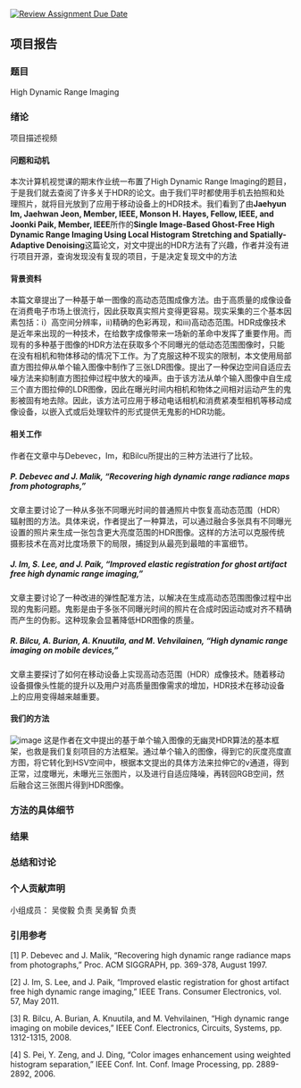 [![Review Assignment Due Date](https://classroom.github.com/assets/deadline-readme-button-24ddc0f5d75046c5622901739e7c5dd533143b0c8e959d652212380cedb1ea36.svg)](https://classroom.github.com/a/8oH8aWc3)
## 项目报告

### 题目 

High Dynamic Range Imaging

### 绪论 

项目描述视频

#### 问题和动机

本次计算机视觉课的期末作业统一布置了High Dynamic Range Imaging的题目，于是我们就去查阅了许多关于HDR的论文。由于我们平时都使用手机去拍照和处理照片，就将目光放到了应用于移动设备上的HDR技术。我们看到了由**Jaehyun Im, Jaehwan Jeon, Member, IEEE, Monson H. Hayes, Fellow, IEEE, and Joonki Paik, Member, IEEE**所作的**Single Image-Based Ghost-Free High Dynamic Range Imaging Using Local Histogram Stretching and Spatially-Adaptive Denoising**这篇论文，对文中提出的HDR方法有了兴趣，作者并没有进行项目开源，查询发现没有复现的项目，于是决定复现文中的方法

#### 背景资料

本篇文章提出了一种基于单一图像的高动态范围成像方法。由于高质量的成像设备在消费电子市场上很流行，因此获取真实照片变得更容易。现实采集的三个基本因素包括：i）高空间分辨率，ii)精确的色彩再现，和iii)高动态范围。HDR成像技术是近年来出现的一种技术，在给数字成像带来一场新的革命中发挥了重要作用。而现有的多种基于图像的HDR方法在获取多个不同曝光的低动态范围图像时，只能在没有相机和物体移动的情况下工作。为了克服这种不现实的限制，本文使用局部直方图拉伸从单个输入图像中制作了三张LDR图像。提出了一种保边空间自适应去噪方法来抑制直方图拉伸过程中放大的噪声。由于该方法从单个输入图像中自生成三个直方图拉伸的LDR图像，因此在曝光时间内相机和物体之间相对运动产生的鬼影被固有地去除。因此，该方法可应用于移动电话相机和消费紧凑型相机等移动成像设备，以嵌入式或后处理软件的形式提供无鬼影的HDR功能。

#### 相关工作

作者在文章中与Debevec，Im，和Bilcu所提出的三种方法进行了比较。
##### P. Debevec and J. Malik, “Recovering high dynamic range radiance maps from photographs,” 
文章主要讨论了一种从多张不同曝光时间的普通照片中恢复高动态范围（HDR）辐射图的方法。具体来说，作者提出了一种算法，可以通过融合多张具有不同曝光设置的照片来生成一张包含更大亮度范围的HDR图像。这样的方法可以克服传统摄影技术在高对比度场景下的局限，捕捉到从最亮到最暗的丰富细节。

##### J. Im, S. Lee, and J. Paik, “Improved elastic registration for ghost artifact free high dynamic range imaging,” 
文章主要讨论了一种改进的弹性配准方法，以解决在生成高动态范围图像过程中出现的鬼影问题。鬼影是由于多张不同曝光时间的照片在合成时因运动或对齐不精确而产生的伪影。这种现象会显著降低HDR图像的质量。

##### R. Bilcu, A. Burian, A. Knuutila, and M. Vehvilainen, “High dynamic range imaging on mobile devices,” 
文章主要探讨了如何在移动设备上实现高动态范围（HDR）成像技术。随着移动设备摄像头性能的提升以及用户对高质量图像需求的增加，HDR技术在移动设备上的应用变得越来越重要。

#### 我们的方法

![image](https://github.com/OUC-CV/final-project-mycode/assets/111495997/a1d15dc7-7220-4e4f-9acf-7f2f3d4a7b22)
这是作者在文中提出的基于单个输入图像的无幽灵HDR算法的基本框架，也救是我们复刻项目的方法框架。通过单个输入的图像，得到它的灰度亮度直方图，将它转化到HSV空间中，根据本文提出的具体方法来拉伸它的v通道，得到正常，过度曝光，未曝光三张图片，以及进行自适应降噪，再转回RGB空间，然后融合这三张图片得到HDR图像。

### 方法的具体细节

### 结果

### 总结和讨论

### 个人贡献声明

小组成员：
吴俊毅 负责
吴勇智 负责

### 引用参考

[1] P. Debevec and J. Malik, “Recovering high dynamic range radiance maps from photographs,” Proc. ACM SIGGRAPH, pp. 369-378, August 1997.

[2] J. Im, S. Lee, and J. Paik, “Improved elastic registration for ghost artifact free high dynamic range imaging,” IEEE Trans. Consumer Electronics, vol. 57, May 2011.

[3] R. Bilcu, A. Burian, A. Knuutila, and M. Vehvilainen, “High dynamic range imaging on mobile devices,” IEEE Conf. Electronics, Circuits, Systems, pp. 1312-1315, 2008.

[4] S. Pei, Y. Zeng, and J. Ding, “Color images enhancement using weighted histogram separation,” IEEE Conf. Int. Conf. Image Processing, pp. 2889-2892, 2006.
